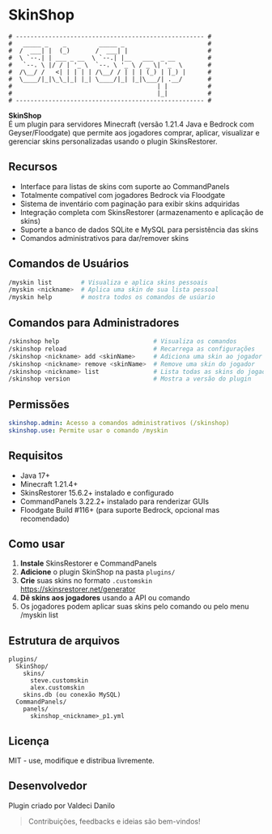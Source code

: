 # SkinShop
```mclang
# ---------------------------------------------------- #
#   _____ _    _         _____ _                       #
#  /  ___| |  (_)       /  ___| |                      #
#  \ `--.| | ___ _ __  \ `--.| |__   ___  _ __         #
#   `--. \ |/ / | '_ \  `--. \ '_ \ / _ \| '_  \       #
#  /\__/ /   <| | | | | /\__/ / | | | (_) | |_) |      #
#  \____/|_|\_\_|_| |_| \____/|_| |_|\___/| .__/       #
#                                        | |           #
#                                        |_|           #
# ---------------------------------------------------- #
```
**SkinShop** 
<br>É um plugin para servidores Minecraft (versão 1.21.4 Java e Bedrock com Geyser/Floodgate) que permite aos jogadores comprar, aplicar, visualizar e gerenciar skins personalizadas usando o plugin SkinsRestorer.

## Recursos

* Interface para listas de skins com suporte ao CommandPanels
* Totalmente compatível com jogadores Bedrock via Floodgate
* Sistema de inventário com paginação para exibir skins adquiridas
* Integração completa com SkinsRestorer (armazenamento e aplicação de skins)
* Suporte a banco de dados SQLite e MySQL para persistência das skins
* Comandos administrativos para dar/remover skins

## Comandos de Usuários

```bash
/myskin list        # Visualiza e aplica skins pessoais
/myskin <nickname>  # Aplica uma skin de sua lista pessoal
/myskin help        # mostra todos os comandos de usúario

```

## Comandos para Administradores

```bash
/skinshop help                          # Visualiza os comandos
/skinshop reload                        # Recarrega as configurações
/skinshop <nickname> add <skinName>     # Adiciona uma skin ao jogador
/skinshop <nickname> remove <skinName>  # Remove uma skin do jogador
/skinshop <nickname> list               # Lista todas as skins do jogador
/skinshop version                       # Mostra a versão do plugin
```

## Permissões

```yaml
skinshop.admin: Acesso a comandos administrativos (/skinshop)
skinshop.use: Permite usar o comando /myskin
```

## Requisitos

* Java 17+
* Minecraft 1.21.4+
* SkinsRestorer 15.6.2+ instalado e configurado
* CommandPanels 3.22.2+ instalado para renderizar GUIs
* Floodgate Build #116+ (para suporte Bedrock, opcional mas recomendado)

## Como usar

1. **Instale** SkinsRestorer e CommandPanels
2. **Adicione** o plugin SkinShop na pasta `plugins/`
3. **Crie** suas skins no formato `.customskin` https://skinsrestorer.net/generator
4. **Dê skins aos jogadores** usando a API ou comando
5. Os jogadores podem aplicar suas skins pelo comando ou pelo menu /myskin list

## Estrutura de arquivos

```
plugins/
  SkinShop/
    skins/
      steve.customskin
      alex.customskin
    skins.db (ou conexão MySQL)
  CommandPanels/
    panels/
      skinshop_<nickname>_p1.yml
```

## Licença

MIT - use, modifique e distribua livremente.

## Desenvolvedor

Plugin criado por Valdeci Danilo

> Contribuições, feedbacks e ideias são bem-vindos!

